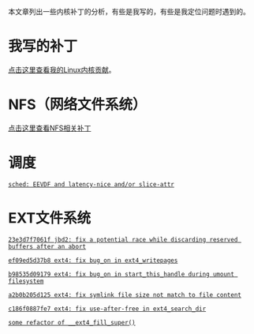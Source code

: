 本文章列出一些内核补丁的分析，有些是我写的，有些是我定位问题时遇到的。

# 我写的补丁

[点击这里查看我的Linux内核贡献](https://chenxiaosong.com/course/kernel/contribution.html)。

# NFS（网络文件系统）

[点击这里查看NFS相关补丁](https://chenxiaosong.com/course/nfs/patch.html)

<!--
# SMB(CIFS)文件系统

[点击这里查看SMB相关补丁](https://chenxiaosong.com/course/smb/patch.html)
-->

# 调度

[`sched: EEVDF and latency-nice and/or slice-attr`](https://chenxiaosong.com/course/kernel/patch/sched-EEVDF-and-latency-nice-and-or-slice-attr.html)

<!--
# VFS（虚拟文件系统）

[`4595a298d556 iomap: Set all uptodate bits for an Uptodate page`](https://chenxiaosong.com/course/kernel/patch/iomap-Set-all-uptodate-bits-for-an-Uptodate-page.html)
-->

# EXT文件系统

[`23e3d7f7061f jbd2: fix a potential race while discarding reserved buffers after an abort`](https://chenxiaosong.com/course/kernel/patch/jbd2-fix-a-potential-race-while-discarding-reserved-.html)

[`ef09ed5d37b8 ext4: fix bug_on in ext4_writepages`](https://chenxiaosong.com/course/kernel/patch/ext4-fix-bug_on-in-ext4_writepages.html)

[`b98535d09179 ext4: fix bug_on in start_this_handle during umount filesystem`](https://chenxiaosong.com/course/kernel/patch/ext4-fix-bug_on-in-start_this_handle-during-umount-f.html)

[`a2b0b205d125 ext4: fix symlink file size not match to file content`](https://chenxiaosong.com/course/kernel/patch/ext4-fix-symlink-file-size-not-match-to-file-content.html)

[`c186f0887fe7 ext4: fix use-after-free in ext4_search_dir`](https://chenxiaosong.com/course/kernel/patch/ext4-fix-use-after-free-in-ext4_search_dir.html)

[`some refactor of __ext4_fill_super()`](https://chenxiaosong.com/course/kernel/patch/refactor-of-__ext4_fill_super.html)
